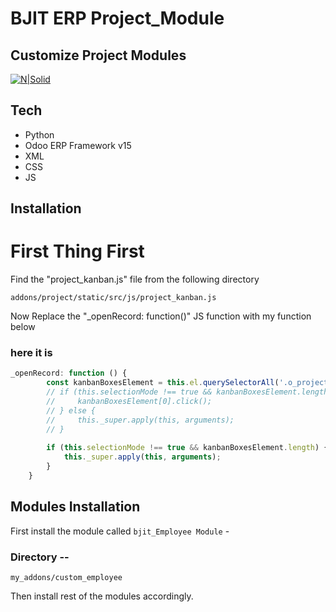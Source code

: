 
# BJIT ERP Project_Module
## Customize Project Modules

[![N|Solid](https://img.shields.io/badge/Odoo-Made%20with%20%E2%9D%A4%EF%B8%8F%20by%20Shahriar%20Amin-brightgreen)](https://ishahriar94.github.io/)


## Tech

- Python
- Odoo ERP Framework v15
- XML
- CSS
- JS

## Installation

# First Thing First 

Find the "project_kanban.js" file from the following directory 

```addons/project/static/src/js/project_kanban.js```

Now Replace the "_openRecord: function()" JS function with my function below 
### here it is 

```javascript
_openRecord: function () {
        const kanbanBoxesElement = this.el.querySelectorAll('.o_project_kanban_boxes a');
        // if (this.selectionMode !== true && kanbanBoxesElement.length) {
        //     kanbanBoxesElement[0].click();
        // } else {
        //     this._super.apply(this, arguments);
        // }
        
        if (this.selectionMode !== true && kanbanBoxesElement.length) {
            this._super.apply(this, arguments);
        }
    }
```

## Modules Installation

First install the module called `bjit_Employee Module` - 

### Directory -- 

```my_addons/custom_employee```

Then install rest of the modules accordingly.
